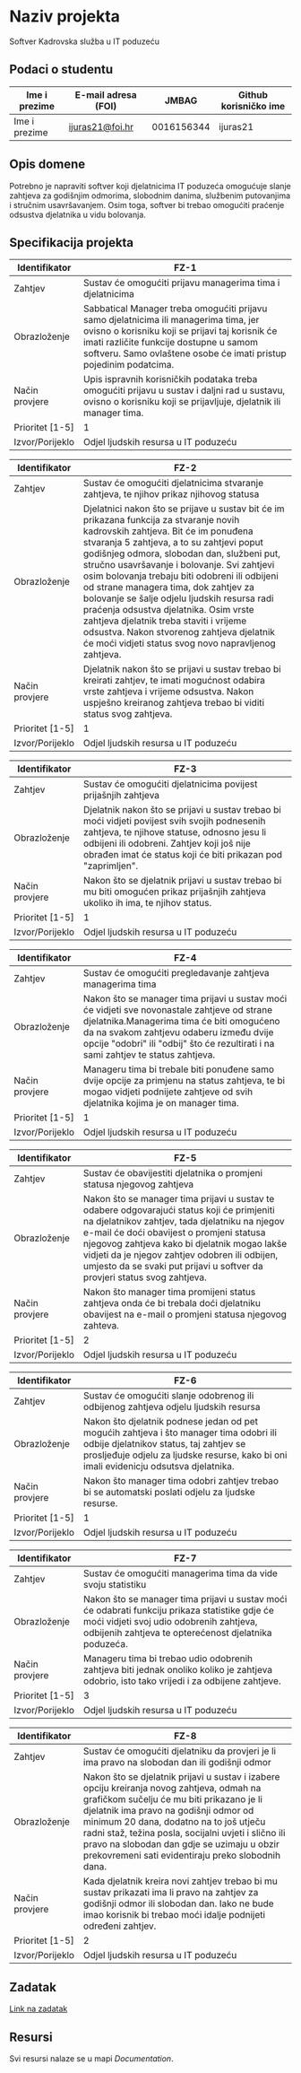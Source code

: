 # Naziv projekta
Softver Kadrovska služba u IT poduzeću

## Podaci o studentu

Ime i prezime | E-mail adresa (FOI) | JMBAG | Github korisničko ime
------------  | ------------------- | ----- | ---------------------
Ime i prezime | ijuras21@foi.hr | 0016156344 | ijuras21


## Opis domene
Potrebno je napraviti softver koji djelatnicima IT poduzeća omogućuje slanje zahtjeva za
godišnjim odmorima, slobodnim danima, službenim putovanjima i stručnim usavršavanjem.
Osim toga, softver bi trebao omogućiti praćenje odsustva djelatnika u vidu bolovanja.

## Specifikacija projekta
Identifikator | FZ-1
-|-
Zahtjev | Sustav će omogućiti prijavu managerima tima i djelatnicima
Obrazloženje | Sabbatical Manager treba omogućiti prijavu samo djelatnicima ili managerima tima, jer ovisno o korisniku koji se prijavi taj korisnik će imati različite funkcije dostupne u samom softveru. Samo ovlaštene osobe će imati pristup pojedinim podatcima.
Način provjere | Upis ispravnih korisničkih podataka treba omogućiti prijavu u sustav i daljni rad u sustavu, ovisno o korisniku koji se prijavljuje, djelatnik ili manager tima.
Prioritet [1-5] | 1
Izvor/Porijeklo | Odjel ljudskih resursa u IT poduzeću

Identifikator | FZ-2
-|-
Zahtjev | Sustav će omogućiti djelatnicima stvaranje zahtjeva, te njihov prikaz njihovog statusa
Obrazloženje | Djelatnici nakon što se prijave u sustav bit će im prikazana funkcija za stvaranje novih kadrovskih zahtjeva. Bit će im ponuđena stvaranja 5 zahtjeva, a to su zahtjevi poput godišnjeg odmora, slobodan dan, službeni put, stručno usavršavanje i bolovanje. Svi zahtjevi osim bolovanja trebaju biti odobreni ili odbijeni od strane managera tima, dok zahtjev za bolovanje se šalje odjelu ljudskih resursa radi praćenja odsustva djelatnika. Osim vrste zahtjeva djelatnik treba staviti i vrijeme odsustva. Nakon stvorenog zahtjeva djelatnik će moći vidjeti status svog novo napravljenog zahtjeva.
Način provjere | Djelatnik nakon što se prijavi u sustav trebao bi kreirati zahtjev, te imati mogućnost odabira vrste zahtjeva i vrijeme odsustva. Nakon uspješno kreiranog zahtjeva trebao bi viditi status svog zahtjeva.
Prioritet [1-5] | 1
Izvor/Porijeklo | Odjel ljudskih resursa u IT poduzeću

Identifikator | FZ-3
-|-
Zahtjev | Sustav će omogućiti djelatnicima povijest prijašnjih zahtjeva
Obrazloženje | Djelatnik nakon što se prijavi u sustav trebao bi moći vidjeti povijest svih svojih podnesenih zahtjeva, te njihove statuse, odnosno jesu li odbijeni ili odobreni. Zahtjev koji još nije obrađen imat će status koji će biti prikazan pod "zaprimljen".
Način provjere | Nakon što se djelatnik prijavi u sustav trebao bi mu biti omogućen prikaz prijašnjih zahtjeva ukoliko ih ima, te njihov status.
Prioritet [1-5] | 1
Izvor/Porijeklo | Odjel ljudskih resursa u IT poduzeću

Identifikator | FZ-4
-|-
Zahtjev | Sustav će omogućiti pregledavanje zahtjeva managerima tima
Obrazloženje | Nakon što se manager tima prijavi u sustav moći će vidjeti sve novonastale zahtjeve od strane djelatnika.Managerima tima će biti omogućeno da na svakom zahtjevu odaberu između dvije opcije "odobri" ili "odbij" što će rezultirati i na sami zahtjev te status zahtjeva.
Način provjere | Manageru tima bi trebale biti ponuđene samo dvije opcije za primjenu na status zahtjeva, te bi mogao vidjeti podnijete zahtjeve od svih djelatnika kojima je on manager tima.
Prioritet [1-5] | 1
Izvor/Porijeklo | Odjel ljudskih resursa u IT poduzeću

Identifikator | FZ-5
-|-
Zahtjev | Sustav će obavijestiti djelatnika o promjeni statusa njegovog zahtjeva
Obrazloženje | Nakon što se manager tima prijavi u sustav te odabere odgovarajući status koji će primjeniti na djelatnikov zahtjev, tada djelatniku na njegov e-mail će doći obavijest o promjeni statusa njegovog zahtjeva kako bi djelatnik mogao lakše vidjeti da je njegov zahtjev odobren ili odbijen, umjesto da se svaki put prijavi u softver da provjeri status svog zahtjeva.
Način provjere | Nakon što manager tima promijeni status zahtjeva onda će bi trebala doći djelatniku obavijest na e-mail o promjeni statusa njegovog zahteva.
Prioritet [1-5] | 2
Izvor/Porijeklo | Odjel ljudskih resursa u IT poduzeću

Identifikator | FZ-6
-|-
Zahtjev | Sustav će omogućiti slanje odobrenog ili odbijenog zahtjeva odjelu ljudskih resursa
Obrazloženje | Nakon što djelatnik podnese jedan od pet mogućih zahtjeva i što manager tima odobri ili odbije djelatnikov status, taj zahtjev se prosljeđuje odjelu za ljudske resurse, kako bi oni imali evidenicju odsutsva djelatnika.
Način provjere | Nakon što manager tima odobri zahtjev trebao bi se automatski poslati odjelu za ljudske resurse.
Prioritet [1-5] | 1
Izvor/Porijeklo | Odjel ljudskih resursa u IT poduzeću

Identifikator | FZ-7
-|-
Zahtjev | Sustav će omogućiti managerima tima da vide svoju statistiku
Obrazloženje | Nakon što se manager tima prijavi u sustav moći će odabrati funkciju prikaza statistike gdje će moći vidjeti svoj udio odobrenih zahtjeva, odbijenih zahtjeva te opterećenost djelatnika poduzeća.
Način provjere | Manageru tima bi trebao udio odobrenih zahtjeva biti jednak onoliko koliko je zahtjeva odobrio, isto tako vrijedi i za odbijene zahtjeve.
Prioritet [1-5] | 3
Izvor/Porijeklo | Odjel ljudskih resursa u IT poduzeću

Identifikator | FZ-8
-|-
Zahtjev | Sustav će omogućiti djelatniku da provjeri je li ima pravo na slobodan dan ili godišnji odmor
Obrazloženje | Nakon što se djelatnik prijavi u sustav i izabere opciju kreiranja novog zahtjeva, odmah na grafičkom sučelju će mu biti prikazano je li djelatnik ima pravo na godišnji odmor od minimum 20 dana, dodatno na to još utječu radni staž, težina posla, socijalni uvjeti i slično ili pravo na slobodan dan gdje se uzimaju u obzir prekovremeni sati evidentiraju preko slobodnih dana.
Način provjere | Kada djelatnik kreira novi zahtjev trebao bi mu sustav prikazati ima li pravo na zahtjev za godišnji odmor ili slobodan dan. Iako ne bude imao korisnik bi trebao moći idalje podnijeti određeni zahtjev. 
Prioritet [1-5] | 2
Izvor/Porijeklo | Odjel ljudskih resursa u IT poduzeću

## Zadatak
[Link na zadatak](https://github.com/foivz/pi2023-zadace-ijuras21/blob/master/Zadatak%20-%20Kadrovska.pdf)


## Resursi

Svi resursi nalaze se u mapi _Documentation_.
